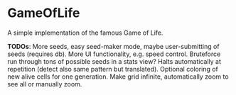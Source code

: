 # GameOfLife
A simple implementation of the famous Game of Life. 

**TODOs**: More seeds, easy seed-maker mode, maybe user-submitting of seeds (requires db). More UI functionality, e.g. speed control. Bruteforce run through tons of possible seeds in a stats view? Halts automatically at repetition (detect also same pattern but translated). Optional coloring of new alive cells for one generation. Make grid infinite, automatically zoom to see all or manually zoom.
